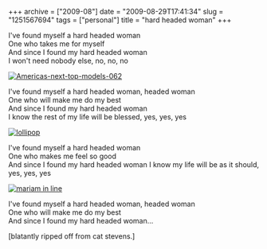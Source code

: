 +++
archive = ["2009-08"]
date = "2009-08-29T17:41:34"
slug = "1251567694"
tags = ["personal"]
title = "hard headed woman"
+++

I've found myself a hard headed woman  
One who takes me for myself  
And since I found my hard headed woman  
I won't need nobody else, no, no, no 

[![Americas-next-top-models-062][1]][2]

I've found myself a hard headed woman, headed woman  
One who will make me do my best  
And since I found my hard headed woman  
I know the rest of my life will be blessed, yes, yes, yes

[![lollipop][3]][4]

I've found myself a hard headed woman  
One who makes me feel so good  
And since I found my hard headed woman 
I know my life will be as it should, yes, yes, yes 

[![mariam in line][5]][6]

I've found myself a hard headed woman, headed woman  
One who will make me do my best  
And since I found my hard headed woman... 

[blatantly ripped off from cat stevens.] 

[1]: http://farm3.static.flickr.com/2604/4082386654_c8235e2a27.jpg
[2]: http://www.flickr.com/photos/rjbismark90/4082386654/ (Americas-next-top-models-062 by ryanallanjohnson, on Flickr)
[3]: http://farm3.static.flickr.com/2678/4082387184_001aa6dea1.jpg
[4]: http://www.flickr.com/photos/rjbismark90/4082387184/ (lollipop by ryanallanjohnson, on Flickr)
[5]: http://farm4.static.flickr.com/3088/3251607532_4fb4334a27.jpg
[6]: http://www.flickr.com/photos/28471535@N02/3251607532 (View 'mariam in line' on Flickr.com)

